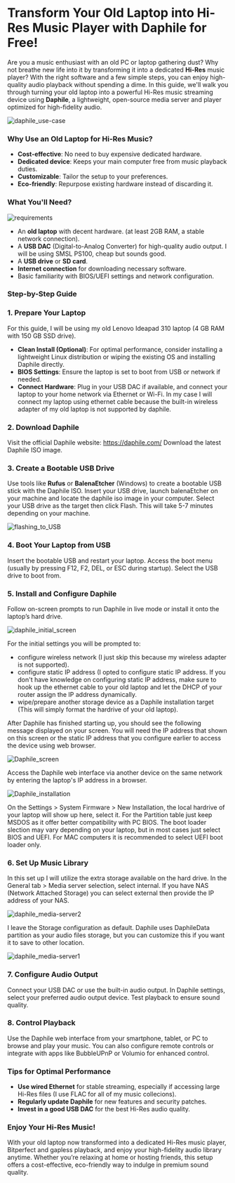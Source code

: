 # Transform Your Old Laptop into Hi-Res Music Player with Daphile for Free!

Are you a music enthusiast with an old PC or laptop gathering dust? Why not breathe new life into it by transforming it into a dedicated **Hi-Res** music player? With the right software and a few simple steps, you can enjoy high-quality audio playback without spending a dime. In this guide, we'll walk you through turning your old laptop into a powerful Hi-Res music streaming device using **Daphile**, a lightweight, open-source media server and player optimized for high-fidelity audio.

![daphile_use-case](https://github.com/user-attachments/assets/f5298a41-503d-400e-940c-08381a84ff87)

### Why Use an Old Laptop for Hi-Res Music?

-	**Cost-effective**: No need to buy expensive dedicated hardware.
-	**Dedicated device**: Keeps your main computer free from music playback duties.
-	**Customizable**: Tailor the setup to your preferences.
-	**Eco-friendly**: Repurpose existing hardware instead of discarding it.

### What You'll Need?
![requirements](https://github.com/user-attachments/assets/8a75dbf7-70ec-4c2b-a21f-0ef9d2d3609d)

-	An **old laptop** with decent hardware. (at least 2GB RAM, a stable network connection).
-	A **USB DAC** (Digital-to-Analog Converter) for high-quality audio output. I will be using SMSL PS100, cheap but sounds good.
-	A **USB drive** or **SD card**.
-	**Internet connection** for downloading necessary software.
-	Basic familiarity with BIOS/UEFI settings and network configuration.

### Step-by-Step Guide

### 1. Prepare Your Laptop

For this guide, I will be using my old Lenovo Ideapad 310 laptop (4 GB RAM with 150 GB SSD drive).

-	**Clean Install (Optional)**: For optimal performance, consider installing a lightweight Linux distribution or wiping the existing OS and installing Daphile directly.
-	**BIOS Settings**: Ensure the laptop is set to boot from USB or network if needed.
-	**Connect Hardware**: Plug in your USB DAC if available, and connect your laptop to your home network via Ethernet or Wi-Fi. In my case I will connect my laptop using ethernet cable because the built-in wireless adapter of my old laptop is not supported by daphile.

### 2. Download Daphile

Visit the official Daphile website: https://daphile.com/
Download the latest Daphile ISO image.

### 3. Create a Bootable USB Drive

Use tools like **Rufus** or **BalenaEtcher** (Windows) to create a bootable USB stick with the Daphile ISO.
Insert your USB drive, launch balenaEtcher on your machine and locate the daphile iso image in your computer. Select your USB drive as the target then click Flash. This will take 5-7 minutes depending on your machine.

![flashing_to_USB](https://github.com/user-attachments/assets/f5b8ce6c-cceb-4011-a2cf-46f171e3ae29)


### 4. Boot Your Laptop from USB

Insert the bootable USB and restart your laptop.
Access the boot menu (usually by pressing F12, F2, DEL, or ESC during startup).
Select the USB drive to boot from.

### 5. Install and Configure Daphile

Follow on-screen prompts to run Daphile in live mode or install it onto the laptop’s hard drive.

![daphile_initial_screen](https://github.com/user-attachments/assets/e8f3a93d-0376-4312-b828-b0df36275ab5)

For the initial settings you will be prompted to:

- configure wireless network (I just skip this because my wireless adapter is not supported).
- configure static IP address (I opted to configure static IP address. If you don't have knowledge on configuring static IP address, make sure to hook up the ethernet cable to your old laptop and let the DHCP of your router assign the IP address dynamically.
- wipe/prepare another storage device as a Daphile installation target (This will simply format the hardrive of your old laptop).

After Daphile has finished starting up, you should see the following message displayed on your screen. You will need the IP address that shown on this screen or the static IP address that you configure earlier to access the device using web browser.

![Daphile_screen](https://github.com/user-attachments/assets/7db276fb-34e9-4b9c-a527-d564c21afc3c)

Access the Daphile web interface via another device on the same network by entering the laptop's IP address in a browser. 

![Daphile_installation](https://github.com/user-attachments/assets/4aad9900-fac9-4626-ac93-30cc4cdcd111)

On the Settings > System Firmware > New Installation, the local hardrive of your laptop will show up here, select it. For the Partition table just keep MSDOS as it offer better compatibility with PC BIOS. The boot loader slection may vary depending on your laptop, but in most cases just select BIOS and UEFI. For MAC computers it is recommended to select UEFI boot loader only. 
### 6. Set Up Music Library

In this set up I will utilize the extra storage available on the hard drive. In the General tab > Media server selection, select internal. If you have NAS (Network Attached Storage) you can select external then provide the IP address of your NAS. 

![daphile_media-server2](https://github.com/user-attachments/assets/bef07bf1-1b9a-4fc0-b759-53a22e83540a)

I leave the Storage configuration as default. Daphile uses DaphileData partition as your audio files storage, but you can customize this if you want it to save to other location.

![daphile_media-server1](https://github.com/user-attachments/assets/19d0e508-5be4-453e-8242-ce2a980606bc)


### 7. Configure Audio Output

Connect your USB DAC or use the built-in audio output.
In Daphile settings, select your preferred audio output device.
Test playback to ensure sound quality.

### 8. Control Playback

Use the Daphile web interface from your smartphone, tablet, or PC to browse and play your music.
You can also configure remote controls or integrate with apps like BubbleUPnP or Volumio for enhanced control.

### Tips for Optimal Performance

- **Use wired Ethernet** for stable streaming, especially if accessing large Hi-Res files (I use FLAC for all of my music collecions).
- **Regularly update Daphile** for new features and security patches.
- **Invest in a good USB DAC** for the best Hi-Res audio quality.

### Enjoy Your Hi-Res Music!

With your old laptop now transformed into a dedicated Hi-Res music player, Bitperfect and gapless playback, and enjoy your high-fidelity audio library anytime. Whether you’re relaxing at home or hosting friends, this setup offers a cost-effective, eco-friendly way to indulge in premium sound quality.

